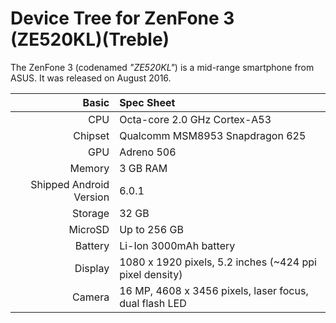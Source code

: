 Device Tree for ZenFone 3 (ZE520KL)(Treble)
===========================================


The ZenFone 3 (codenamed _"ZE520KL"_) is a mid-range smartphone from ASUS.
It was released on August 2016.

Basic   | Spec Sheet
-------:|:-------------------------
CPU     | Octa-core 2.0 GHz Cortex-A53
Chipset | Qualcomm MSM8953 Snapdragon 625
GPU     | Adreno 506
Memory  | 3 GB RAM
Shipped Android Version | 6.0.1
Storage | 32 GB
MicroSD | Up to 256 GB
Battery | Li-Ion 3000mAh battery
Display | 1080 x 1920 pixels, 5.2 inches (~424 ppi pixel density)
Camera  | 16 MP, 4608 x 3456 pixels, laser focus, dual flash LED
